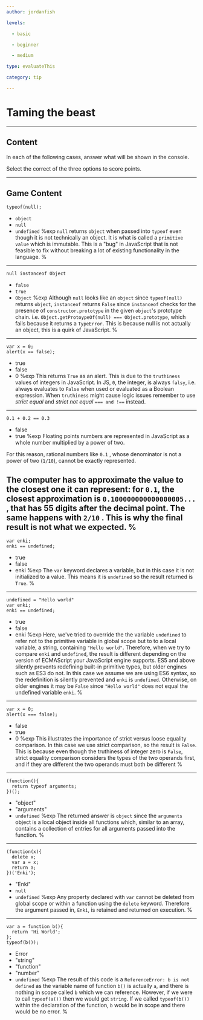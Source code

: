 ```yaml
---
author: jordanfish

levels:

  - basic

  - beginner

  - medium

type: evaluateThis

category: tip

---
```


# Taming the beast

---
## Content

In each of the following cases, answer what will be shown in the console.

Select the correct of the three options to score points.

---
## Game Content

```
typeof(null);
```
* `object`
* `null`
* `undefined`
%exp
`null` returns `object` when passed into `typeof` even though it is not technically an object. It is what is called a `primitive value` which is immutable. This is a "bug" in JavaScript that is not feasible to fix without breaking a lot of existing functionality in the language.
%
---
```
null instanceof Object
```
* `false`
* `true`
* `Object`
%exp
Although `null` looks like an `object` since `typeof(null)` returns `object`, `instanceof` returns `False` since `instanceof` checks for the presence of `constructor.prototype` in the given `object`'s prototype chain. i.e. `Object.getProtoypeOf(null) === Object.prototype`, which fails because it returns a `TypeError`. This is because null is not actually an object, this is a quirk of JavaScript.
%
---
```
var x = 0;
alert(x == false);
```
* true
* false
* 0
%exp
This returns `True` as an alert. This is due to the `truthiness` values of integers in JavaScript. In JS, `0`, the integer, is always `falsy`, i.e. always evaluates to `False` when used or evaluated as a Boolean expression. When `truthiness` might cause logic issues remember to use *strict equal* and *strict not equal* `=== and !==` instead.
---
```
0.1 + 0.2 == 0.3

```
* false
* true
%exp
Floating points numbers are represented in JavaScript as a whole number multiplied by a power of two.

For this reason, rational numbers like `0.1` , whose denominator is not a power of two (`1/10`), cannot be exactly represented.

The computer has to approximate the value to the closest one it can represent: for `0.1`, the closest approximation is `0.100000000000000005...` , that has 55 digits after the decimal point. The same happens with `2/10` . This is why the final result is not what we expected.
%
---
```
var enki;
enki == undefined;
```
* true
* false
* enki
%exp
The `var` keyword declares a variable, but in this case it is not initialized to a value. This means it is `undefined` so the result returned is `True`.
%
---
```
undefined = "Hello world"
var enki;
enki == undefined;
```
* true
* false
* enki
%exp
Here, we've tried to override the the variable `undefined` to refer not to the primitive variable in global scope but to to a local variable, a string, containing `"Hello world"`. Therefore, when we try to compare `enki` and `undefined`, the result is different depending on the version of ECMAScript your JavaScript engine supports. ES5 and above silently prevents redefining built-in primitive types, but older engines such as ES3 do not. In this case we assume we are using ES6 syntax, so the redefinition is silently prevented and `enki` is `undefined`. Otherwise, on older engines it may be `False` since `"Hello world"` does not equal the undefined variable `enki`.
%
---
```
var x = 0;
alert(x === false);
```
* false
* true
* 0
%exp
This illustrates the importance of strict versus loose equality comparison. In this case we use strict comparison, so the result is `False`. This is because even though the truthiness of integer zero is `False`, strict equality comparison considers the types of the two operands first, and if they are different the two operands must both be different
%
---
```
(function(){
  return typeof arguments;
})();
```
* "object"
* "arguments"
* `undefined`
%exp
The returned answer is `object` since the `arguments` object is a local object inside all functions which, similar to an array, contains a collection of entries for all arguments passed into the function.
%
---
```
(function(x){
  delete x;
  var a = x;
  return a;
})('Enki');
```
* "Enki"
* `null`
* `undefined`
%exp
Any property declared with `var` cannot be deleted from global scope or within a function using the `delete` keyword. Therefore the argument passed in, `Enki`, is retained and returned on execution.
%
---
```
var a = function b(){
  return 'Hi World';
};
typeof(b());
```
* Error
* "string"
* "function"
* "number"
* `undefined`
%exp
The result of this code is a `ReferenceError: b is not defined` as the variable name of function `b()` is actually `a`, and there is nothing in scope called `b` which we can reference. However, if we were to call `typeof(a())` then we would get `string`. If we called `typeof(b())` within the declaration of the function, `b` would be in scope and there would be no error.
%
